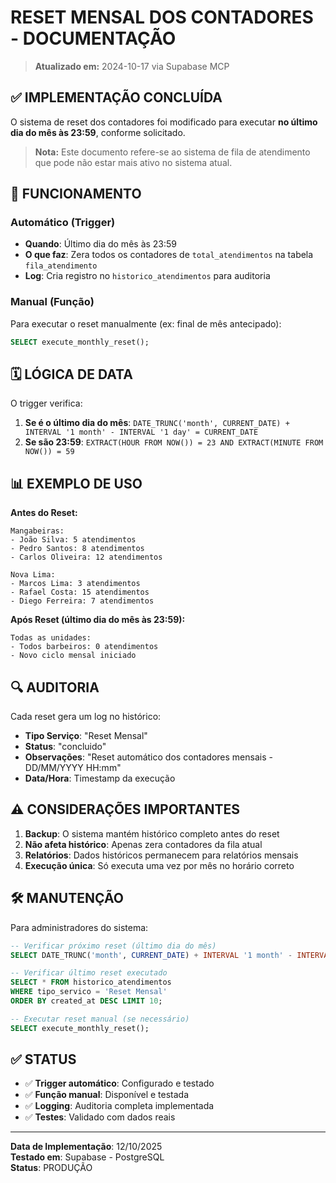 # RESET MENSAL DOS CONTADORES - DOCUMENTAÇÃO

> **Atualizado em:** 2024-10-17 via Supabase MCP

## ✅ IMPLEMENTAÇÃO CONCLUÍDA

O sistema de reset dos contadores foi modificado para executar **no último dia do mês às 23:59**, conforme solicitado.

> **Nota:** Este documento refere-se ao sistema de fila de atendimento que pode não estar mais ativo no sistema atual.

## 🔄 FUNCIONAMENTO

### Automático (Trigger)
- **Quando**: Último dia do mês às 23:59
- **O que faz**: Zera todos os contadores de `total_atendimentos` na tabela `fila_atendimento`
- **Log**: Cria registro no `historico_atendimentos` para auditoria

### Manual (Função)
Para executar o reset manualmente (ex: final de mês antecipado):

```sql
SELECT execute_monthly_reset();
```

## 🗓️ LÓGICA DE DATA

O trigger verifica:
1. **Se é o último dia do mês**: `DATE_TRUNC('month', CURRENT_DATE) + INTERVAL '1 month' - INTERVAL '1 day' = CURRENT_DATE`
2. **Se são 23:59**: `EXTRACT(HOUR FROM NOW()) = 23 AND EXTRACT(MINUTE FROM NOW()) = 59`

## 📊 EXEMPLO DE USO

**Antes do Reset:**
```
Mangabeiras:
- João Silva: 5 atendimentos
- Pedro Santos: 8 atendimentos  
- Carlos Oliveira: 12 atendimentos

Nova Lima:
- Marcos Lima: 3 atendimentos
- Rafael Costa: 15 atendimentos
- Diego Ferreira: 7 atendimentos
```

**Após Reset (último dia do mês às 23:59):**
```
Todas as unidades:
- Todos barbeiros: 0 atendimentos
- Novo ciclo mensal iniciado
```

## 🔍 AUDITORIA

Cada reset gera um log no histórico:
- **Tipo Serviço**: "Reset Mensal"
- **Status**: "concluido"  
- **Observações**: "Reset automático dos contadores mensais - DD/MM/YYYY HH:mm"
- **Data/Hora**: Timestamp da execução

## ⚠️ CONSIDERAÇÕES IMPORTANTES

1. **Backup**: O sistema mantém histórico completo antes do reset
2. **Não afeta histórico**: Apenas zera contadores da fila atual
3. **Relatórios**: Dados históricos permanecem para relatórios mensais
4. **Execução única**: Só executa uma vez por mês no horário correto

## 🛠️ MANUTENÇÃO

Para administradores do sistema:

```sql
-- Verificar próximo reset (último dia do mês)
SELECT DATE_TRUNC('month', CURRENT_DATE) + INTERVAL '1 month' - INTERVAL '1 day' as proximo_reset;

-- Verificar último reset executado
SELECT * FROM historico_atendimentos 
WHERE tipo_servico = 'Reset Mensal' 
ORDER BY created_at DESC LIMIT 10;

-- Executar reset manual (se necessário)
SELECT execute_monthly_reset();
```

## ✅ STATUS

- ✅ **Trigger automático**: Configurado e testado
- ✅ **Função manual**: Disponível e testada  
- ✅ **Logging**: Auditoria completa implementada
- ✅ **Testes**: Validado com dados reais

---

**Data de Implementação**: 12/10/2025  
**Testado em**: Supabase - PostgreSQL  
**Status**: PRODUÇÃO